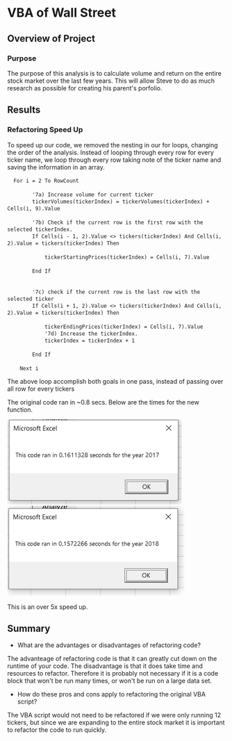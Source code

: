 # VBA of Wall Street

## Overview of Project

### Purpose

The purpose of this analysis is to calculate volume and return on the entire stock market over the last few years. This will allow Steve to do as much research as possible for
creating his parent's porfolio.

## Results

### Refactoring Speed Up

To speed up our code, we removed the nesting in our for loops, changing the order of the analysis.
Instead of looping through every row for every ticker name, we loop through every row taking note of the ticker name and saving the information in an array.

```
  For i = 2 To RowCount
    
        '7a) Increase volume for current ticker
        tickerVolumes(tickerIndex) = tickerVolumes(tickerIndex) + Cells(i, 9).Value
        
        '7b) Check if the current row is the first row with the selected tickerIndex.
        If Cells(i - 1, 2).Value <> tickers(tickerIndex) And Cells(i, 2).Value = tickers(tickerIndex) Then

            tickerStartingPrices(tickerIndex) = Cells(i, 7).Value

        End If

        
        '7c) check if the current row is the last row with the selected ticker
        If Cells(i + 1, 2).Value <> tickers(tickerIndex) And Cells(i, 2).Value = tickers(tickerIndex) Then

            tickerEndingPrices(tickerIndex) = Cells(i, 7).Value
            '7d) Increase the tickerIndex.
            tickerIndex = tickerIndex + 1

        End If
    
    Next i
 ```
 
 The above loop accomplish both goals in one pass, instead of passing over all row for every tickers
 
 The original code ran in ~0.8 secs. Below are the times for the new function.

![](Resources/VBA_Challenge_2017.png)
![](Resources/VBA_Challenge_2018.png)

This is an over 5x speed up.

## Summary

- What are the advantages or disadvantages of refactoring code?

The advanteage of refactoring code is that it can greatly cut down on the runtime of your code. The disadvantage is that it does take time and resources to refactor.
Therefore it is probably not necessary if it is a code block that won't be run many times, or won't be run on a large data set.

- How do these pros and cons apply to refactoring the original VBA script?

The VBA script would not need to be refactored if we were only running 12 tickers, but since we are expanding to the entire stock market it is important to refactor the code to
run quickly.
